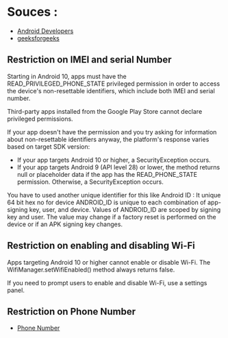 # Souces :
  - [Android Developers](https://developer.android.com/about/versions/10/privacy/changes)
  - [geeksforgeeks](https://www.geeksforgeeks.org/how-to-obtain-the-connection-information-programmatically-in-android/)

## Restriction on IMEI and serial Number

Starting in Android 10, apps must have the READ_PRIVILEGED_PHONE_STATE privileged permission in order to access the device's non-resettable identifiers, which include both IMEI and serial number.

Third-party apps installed from the Google Play Store cannot declare privileged permissions.

If your app doesn't have the permission and you try asking for information about non-resettable identifiers anyway, the platform's response varies based on target SDK version:
  - If your app targets Android 10 or higher, a SecurityException occurs.
  - If your app targets Android 9 (API level 28) or lower, the method returns null or placeholder data if the app has the READ_PHONE_STATE permission. Otherwise, a SecurityException occurs.

You have to used another unique identifier for this like Android ID : It unique 64 bit hex no for device
ANDROID_ID is unique to each combination of app-signing key, user, and device. Values of ANDROID_ID are scoped by signing key and user. The value may change if a factory reset is performed on the device or if an APK signing key changes.

## Restriction on enabling and disabling Wi-Fi
Apps targeting Android 10 or higher cannot enable or disable Wi-Fi. The WifiManager.setWifiEnabled() method always returns false.

If you need to prompt users to enable and disable Wi-Fi, use a settings panel.

## Restriction on Phone Number
 - [Phone Number](https://developer.android.com/about/versions/11/privacy/permissions#phone-numbers)
